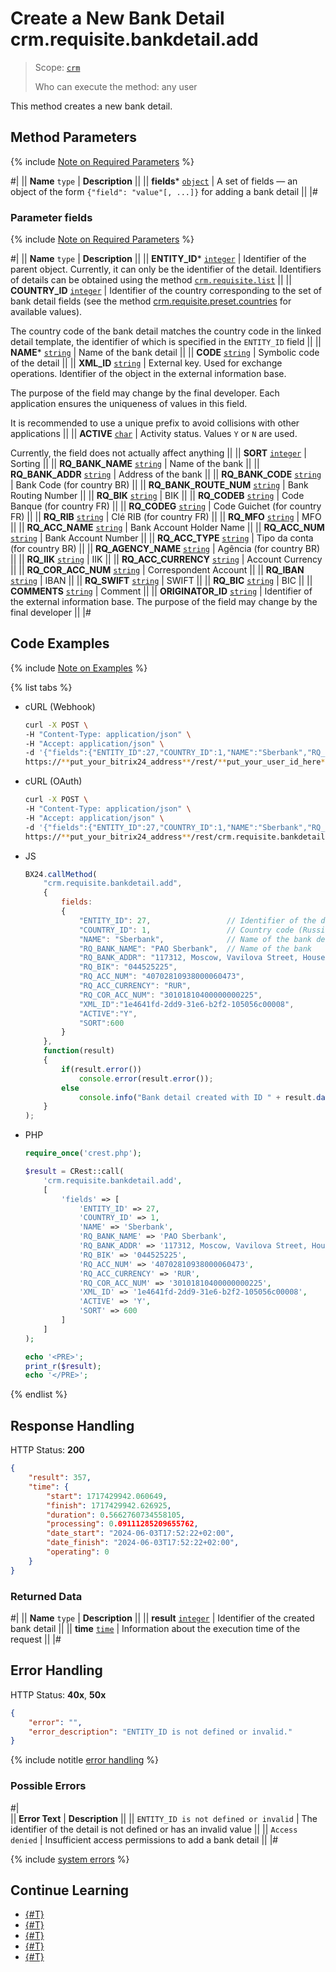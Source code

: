 # Create a New Bank Detail crm.requisite.bankdetail.add

> Scope: [`crm`](../../../scopes/permissions.md)
>
> Who can execute the method: any user

This method creates a new bank detail.

## Method Parameters

{% include [Note on Required Parameters](../../../../_includes/required.md) %}

#|
|| **Name**
`type` | **Description** ||
|| **fields***
[`object`](../../../data-types.md) | A set of fields — an object of the form `{"field": "value"[, ...]}` for adding a bank detail ||
|#

### Parameter fields

{% include [Note on Required Parameters](../../../../_includes/required.md) %}

#|
|| **Name**
`type` | **Description** ||
|| **ENTITY_ID***
[`integer`](../../../data-types.md) | Identifier of the parent object. Currently, it can only be the identifier of the detail. Identifiers of details can be obtained using the method [`crm.requisite.list`](../universal/crm-requisite-list.md) ||
|| **COUNTRY_ID**
[`integer`](../../../data-types.md) | Identifier of the country corresponding to the set of bank detail fields (see the method [crm.requisite.preset.countries](../presets/crm-requisite-preset-countries.md) for available values).

The country code of the bank detail matches the country code in the linked detail template, the identifier of which is specified in the `ENTITY_ID` field 
||
|| **NAME***
[`string`](../../../data-types.md) | Name of the bank detail ||
|| **CODE**
[`string`](../../../data-types.md) | Symbolic code of the detail ||
|| **XML_ID**
[`string`](../../../data-types.md) | External key. Used for exchange operations. Identifier of the object in the external information base. 

The purpose of the field may change by the final developer. Each application ensures the uniqueness of values in this field. 

It is recommended to use a unique prefix to avoid collisions with other applications ||
|| **ACTIVE**
[`char`](../../../data-types.md) | Activity status. Values `Y` or `N` are used. 

Currently, the field does not actually affect anything ||
|| **SORT**
[`integer`](../../../data-types.md) | Sorting ||
|| **RQ_BANK_NAME**
[`string`](../../../data-types.md) | Name of the bank ||
|| **RQ_BANK_ADDR**
[`string`](../../../data-types.md) | Address of the bank ||
|| **RQ_BANK_CODE**
[`string`](../../../data-types.md) | Bank Code (for country BR) ||
|| **RQ_BANK_ROUTE_NUM**
[`string`](../../../data-types.md) | Bank Routing Number ||
|| **RQ_BIK**
[`string`](../../../data-types.md) | BIK ||
|| **RQ_CODEB**
[`string`](../../../data-types.md) | Code Banque (for country FR) ||
|| **RQ_CODEG**
[`string`](../../../data-types.md) | Code Guichet (for country FR) ||
|| **RQ_RIB**
[`string`](../../../data-types.md) | Clé RIB (for country FR) ||
|| **RQ_MFO**
[`string`](../../../data-types.md) | MFO ||
|| **RQ_ACC_NAME**
[`string`](../../../data-types.md) | Bank Account Holder Name ||
|| **RQ_ACC_NUM**
[`string`](../../../data-types.md) | Bank Account Number ||
|| **RQ_ACC_TYPE**
[`string`](../../../data-types.md) | Tipo da conta (for country BR) ||
|| **RQ_AGENCY_NAME**
[`string`](../../../data-types.md) | Agência (for country BR) ||
|| **RQ_IIK**
[`string`](../../../data-types.md) | IIK ||
|| **RQ_ACC_CURRENCY**
[`string`](../../../data-types.md) | Account Currency ||
|| **RQ_COR_ACC_NUM**
[`string`](../../../data-types.md) | Correspondent Account ||
|| **RQ_IBAN**
[`string`](../../../data-types.md) | IBAN ||
|| **RQ_SWIFT**
[`string`](../../../data-types.md) | SWIFT ||
|| **RQ_BIC**
[`string`](../../../data-types.md) | BIC ||
|| **COMMENTS**
[`string`](../../../data-types.md) | Comment ||
|| **ORIGINATOR_ID**
[`string`](../../../data-types.md) | Identifier of the external information base. The purpose of the field may change by the final developer ||
|#

## Code Examples

{% include [Note on Examples](../../../../_includes/examples.md) %}

{% list tabs %}

- cURL (Webhook)

    ```bash
    curl -X POST \
    -H "Content-Type: application/json" \
    -H "Accept: application/json" \
    -d '{"fields":{"ENTITY_ID":27,"COUNTRY_ID":1,"NAME":"Sberbank","RQ_BANK_NAME":"PAO Sberbank","RQ_BANK_ADDR":"117312, Moscow, Vavilova Street, House 19","RQ_BIK":"044525225","RQ_ACC_NUM":"40702810938000060473","RQ_ACC_CURRENCY":"RUR","RQ_COR_ACC_NUM":"30101810400000000225","XML_ID":"1e4641fd-2dd9-31e6-b2f2-105056c00008","ACTIVE":"Y","SORT":600}}' \
    https://**put_your_bitrix24_address**/rest/**put_your_user_id_here**/**put_your_webhook_here**/crm.requisite.bankdetail.add
    ```

- cURL (OAuth) 

    ```bash
    curl -X POST \
    -H "Content-Type: application/json" \
    -H "Accept: application/json" \
    -d '{"fields":{"ENTITY_ID":27,"COUNTRY_ID":1,"NAME":"Sberbank","RQ_BANK_NAME":"PAO Sberbank","RQ_BANK_ADDR":"117312, Moscow, Vavilova Street, House 19","RQ_BIK":"044525225","RQ_ACC_NUM":"40702810938000060473","RQ_ACC_CURRENCY":"RUR","RQ_COR_ACC_NUM":"30101810400000000225","XML_ID":"1e4641fd-2dd9-31e6-b2f2-105056c00008","ACTIVE":"Y","SORT":600},"auth":"**put_access_token_here**"}' \
    https://**put_your_bitrix24_address**/rest/crm.requisite.bankdetail.add
    ```

- JS

    ```js
    BX24.callMethod(
        "crm.requisite.bankdetail.add",
        {
            fields:
            {
                "ENTITY_ID": 27,                 // Identifier of the detail
                "COUNTRY_ID": 1,                 // Country code (Russia)
                "NAME": "Sberbank",              // Name of the bank detail
                "RQ_BANK_NAME": "PAO Sberbank",  // Name of the bank
                "RQ_BANK_ADDR": "117312, Moscow, Vavilova Street, House 19",
                "RQ_BIK": "044525225",
                "RQ_ACC_NUM": "40702810938000060473",
                "RQ_ACC_CURRENCY": "RUR",
                "RQ_COR_ACC_NUM": "30101810400000000225",
                "XML_ID":"1e4641fd-2dd9-31e6-b2f2-105056c00008",
                "ACTIVE":"Y",
                "SORT":600
            }
        },
        function(result)
        {
            if(result.error())
                console.error(result.error());
            else
                console.info("Bank detail created with ID " + result.data());
        }
    );
    ```

- PHP

    ```php
    require_once('crest.php');

    $result = CRest::call(
        'crm.requisite.bankdetail.add',
        [
            'fields' => [
                'ENTITY_ID' => 27,
                'COUNTRY_ID' => 1,
                'NAME' => 'Sberbank',
                'RQ_BANK_NAME' => 'PAO Sberbank',
                'RQ_BANK_ADDR' => '117312, Moscow, Vavilova Street, House 19',
                'RQ_BIK' => '044525225',
                'RQ_ACC_NUM' => '40702810938000060473',
                'RQ_ACC_CURRENCY' => 'RUR',
                'RQ_COR_ACC_NUM' => '30101810400000000225',
                'XML_ID' => '1e4641fd-2dd9-31e6-b2f2-105056c00008',
                'ACTIVE' => 'Y',
                'SORT' => 600
            ]
        ]
    );

    echo '<PRE>';
    print_r($result);
    echo '</PRE>';
    ```

{% endlist %}

## Response Handling

HTTP Status: **200**

```json
{
    "result": 357,
    "time": {
        "start": 1717429942.060649,
        "finish": 1717429942.626925,
        "duration": 0.5662760734558105,
        "processing": 0.09111285209655762,
        "date_start": "2024-06-03T17:52:22+02:00",
        "date_finish": "2024-06-03T17:52:22+02:00",
        "operating": 0
    }
}
```

### Returned Data

#|
|| **Name**
`type` | **Description** ||
|| **result**
[`integer`](../../../data-types.md) | Identifier of the created bank detail ||
|| **time**
[`time`](../../../data-types.md) | Information about the execution time of the request ||
|#

## Error Handling

HTTP Status: **40x**, **50x**

```json
{
    "error": "",
    "error_description": "ENTITY_ID is not defined or invalid."
}
```

{% include notitle [error handling](../../../../_includes/error-info.md) %}

### Possible Errors

#|  
|| **Error Text** | **Description** ||
|| `ENTITY_ID is not defined or invalid` | The identifier of the detail is not defined or has an invalid value ||
|| `Access denied` | Insufficient access permissions to add a bank detail ||
|#

{% include [system errors](../../../../_includes/system-errors.md) %}

## Continue Learning

- [{#T}](./crm-requisite-bank-detail-update.md)
- [{#T}](./crm-requisite-bank-detail-get.md)
- [{#T}](./crm-requisite-bank-detail-list.md)
- [{#T}](./crm-requisite-bank-detail-delete.md)
- [{#T}](./crm-requisite-bank-detail-fields.md)